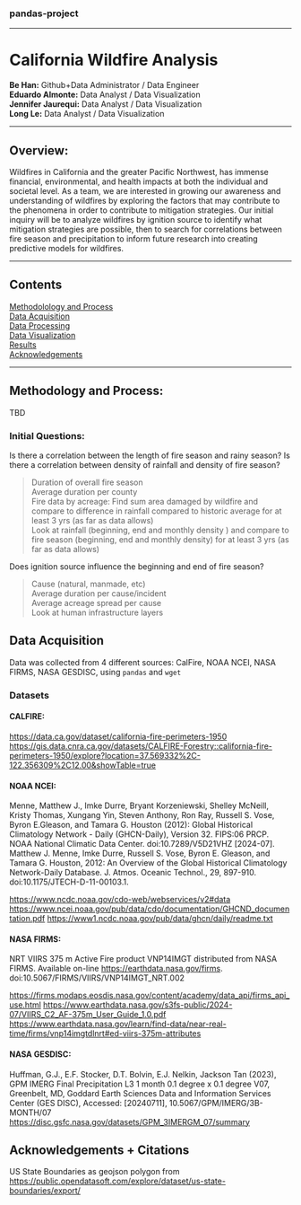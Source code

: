 ### pandas-project
---
# California Wildfire Analysis

**Be Han:** Github+Data Administrator / Data Engineer<br>
**Eduardo Almonte:** Data Analyst / Data Visualization<br>
**Jennifer Jaurequi:** Data Analyst / Data Visualization<br>
**Long Le:** Data Analyst / Data Visualization

---
## Overview: 
Wildfires in California and the greater Pacific Northwest, has immense financial, environmental, and health impacts at both the individual and societal level. As a team, we are interested in growing our awareness and understanding of wildfires by exploring the factors that may contribute to the phenomena in order to contribute to mitigation strategies. Our initial inquiry will be to analyze wildfires by ignition source to identify what mitigation strategies are possible, then to search for correlations between fire season and precipitation to inform future research into creating predictive models for wildfires.

---
## Contents
[Methodolology and Process](#methodology-and-process)<br>
[Data Acquisition](#data-acquisition)<br>
[Data Processing](#data-processing)<br>
[Data Visualization](#data-visualization)<br>
[Results](#results)<br>
[Acknowledgements](#acknowledgements--citations)

---
## Methodology and Process:

TBD

### Initial Questions:
Is there a correlation between the length of fire season and rainy season?  Is there a correlation between density of rainfall and density of fire season?
>Duration of overall fire season<br>Average duration per county<br>
Fire data by acreage: Find sum area damaged by wildfire and compare to difference in rainfall compared to historic average for at least 3 yrs (as far as data allows)<br>
Look at rainfall (beginning, end and monthly density ) and compare to fire season (beginning, end and monthly density) for at least 3 yrs (as far as data allows)

Does ignition source influence the beginning and end of fire season?
>Cause (natural, manmade, etc)<br>
Average duration per cause/incident<br>
Average acreage spread per cause<br>
Look at human infrastructure layers<br>

## Data Acquisition
Data was collected from 4 different sources: CalFire, NOAA NCEI, NASA FIRMS, NASA GESDISC, using `pandas` and `wget`

### Datasets

#### CALFIRE:
https://data.ca.gov/dataset/california-fire-perimeters-1950
https://gis.data.cnra.ca.gov/datasets/CALFIRE-Forestry::california-fire-perimeters-1950/explore?location=37.569332%2C-122.356309%2C12.00&showTable=true

#### NOAA NCEI:
Menne, Matthew J., Imke Durre, Bryant Korzeniewski, Shelley McNeill, Kristy Thomas, Xungang Yin, Steven Anthony, Ron Ray, Russell S. Vose, Byron E.Gleason, and Tamara G. Houston (2012): Global Historical Climatology Network - Daily (GHCN-Daily), Version 32. FIPS:06 PRCP.
NOAA National Climatic Data Center. doi:10.7289/V5D21VHZ [2024-07].<br>
Matthew J. Menne, Imke Durre, Russell S. Vose, Byron E. Gleason, and Tamara G. Houston, 2012: An Overview of the Global Historical Climatology Network-Daily Database. J. Atmos. Oceanic Technol., 29, 897-910. doi:10.1175/JTECH-D-11-00103.1.

https://www.ncdc.noaa.gov/cdo-web/webservices/v2#data
https://www.ncei.noaa.gov/pub/data/cdo/documentation/GHCND_documentation.pdf
https://www1.ncdc.noaa.gov/pub/data/ghcn/daily/readme.txt

#### NASA FIRMS:
NRT VIIRS 375 m Active Fire product VNP14IMGT distributed from NASA FIRMS. Available on-line https://earthdata.nasa.gov/firms. doi:10.5067/FIRMS/VIIRS/VNP14IMGT_NRT.002 

https://firms.modaps.eosdis.nasa.gov/content/academy/data_api/firms_api_use.html
https://www.earthdata.nasa.gov/s3fs-public/2024-07/VIIRS_C2_AF-375m_User_Guide_1.0.pdf
https://www.earthdata.nasa.gov/learn/find-data/near-real-time/firms/vnp14imgtdlnrt#ed-viirs-375m-attributes

#### NASA GESDISC:
Huffman, G.J., E.F. Stocker, D.T. Bolvin, E.J. Nelkin, Jackson Tan (2023), GPM IMERG Final Precipitation L3 1 month 0.1 degree x 0.1 degree V07, Greenbelt, MD, Goddard Earth Sciences Data and Information Services Center (GES DISC), Accessed: [20240711], 10.5067/GPM/IMERG/3B-MONTH/07 https://disc.gsfc.nasa.gov/datasets/GPM_3IMERGM_07/summary




## Acknowledgements + Citations
US State Boundaries as geojson polygon from https://public.opendatasoft.com/explore/dataset/us-state-boundaries/export/




